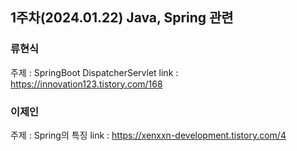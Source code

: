## 1주차(2024.01.22) Java, Spring 관련

### 류현식
주제 : SpringBoot DispatcherServlet
link : https://innovation123.tistory.com/168

### 이제인
주제 : Spring의 특징
link : https://xenxxn-development.tistory.com/4
